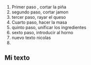<ol>
  <li> Primer paso , cortar la piña</li>
  <li>segundo paso, cortar jamon</li> 
  <li>tercer  paso, rayar el queso</li>
  <li>Cuarto paso, hacer la masa</li>
  <li>quinto paso, unificar los ingredientes </li>
  <li>sexto paso, introducir al horno</li>
  <li>nuevo texto nicolas<li>
</ol>

<h2>Mi texto</h2>
<p></p>


